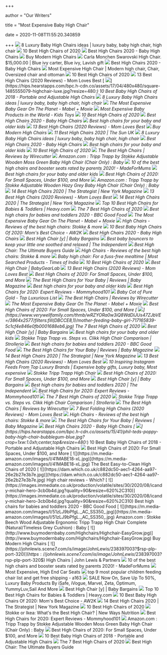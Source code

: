 +++
        
author = "Our Writers"
        
title = "Most Expensive Baby High Chair"
        
date = 2020-11-08T11:55:20.340859
        
+++
[ ![](https://i.pinimg.com/474x/81/15/09/811509c5ab878cdcb4bbfebc1d361195.jpg)](https://i.pinimg.com/474x/81/15/09/811509c5ab878cdcb4bbfebc1d361195.jpg) 8 Luxury Baby High Chairs ideas | luxury baby, baby high chair, high chair
[ ![](https://res.cloudinary.com/babylist/image/upload/f_auto,q_auto:best,c_scale/v1584597701/Best-of-high-chairs-2020-pin_glxmjb.jpg)](https://res.cloudinary.com/babylist/image/upload/f_auto,q_auto:best,c_scale/v1584597701/Best-of-high-chairs-2020-pin_glxmjb.jpg) 10 Best High Chairs of 2020
[ ![](http://images.agoramedia.com/wte3.0/gcms/Best-High-Chairs-2020-722x406.jpg?width=414)](http://images.agoramedia.com/wte3.0/gcms/Best-High-Chairs-2020-722x406.jpg?width=414) Best High Chairs 2020 - Baby High Chairs
[ ![](http://www.buymodernbaby.com/Highchairs/HighchairFresco.jpg)](http://www.buymodernbaby.com/Highchairs/HighchairFresco.jpg) Buy Modern High Chairs
[ ![](https://i.pinimg.com/originals/e5/4a/e4/e54ae4f35a6130c2431f614f3947a706.jpg)](https://i.pinimg.com/originals/e5/4a/e4/e54ae4f35a6130c2431f614f3947a706.jpg) Carla Monchen Swarovski High Chair. $15,000.00 | Blue ivy carter, Blue ivy,  Lavish gift
[ ![](https://images.agoramedia.com/wte3.0/gcms/Peg-Perego-Siesta-High-Chair-Editors-Choice.jpg)](https://images.agoramedia.com/wte3.0/gcms/Peg-Perego-Siesta-High-Chair-Editors-Choice.jpg) Best High Chairs 2020 - Baby High Chairs
[ ![](https://i.pinimg.com/originals/35/d6/bf/35d6bfecd65514afefc8fd427be0022e.jpg)](https://i.pinimg.com/originals/35/d6/bf/35d6bfecd65514afefc8fd427be0022e.jpg) Most Expensive High Chair | Modern high chair, Chair, Oversized chair and  ottoman
[ ![](https://images.ctfassets.net/50gzycvace50/1xMcZmxWi8yudIF69o2TzA/eca3f9a95006490a19b338b1095936c1/baby-jogger-city-bistro-high-chair-photo.jpg)](https://images.ctfassets.net/50gzycvace50/1xMcZmxWi8yudIF69o2TzA/eca3f9a95006490a19b338b1095936c1/baby-jogger-city-bistro-high-chair-photo.jpg) 10 Best High Chairs of 2020
[ ![](https://m.media-amazon.com/images/I/41eXLZbAKuL.jpg)](https://m.media-amazon.com/images/I/41eXLZbAKuL.jpg) 13 Best High Chairs (2020 Reviews) - Mom Loves Best
[ ![](https://hips.hearstapps.com/bpc.h-cdn.co/assets/17/04/480x480/square-1485555079-highchair-luxe.jpg?resize=480:*)](https://hips.hearstapps.com/bpc.h-cdn.co/assets/17/04/480x480/square-1485555079-highchair-luxe.jpg?resize=480:*) 10 Best Baby High Chairs of 2018 - Portable and Adjustable High Chairs
[ ![](https://i.pinimg.com/736x/bc/07/59/bc0759efacd7fe21ec395f0f1ec583b9--fresco-rose-gold.jpg)](https://i.pinimg.com/736x/bc/07/59/bc0759efacd7fe21ec395f0f1ec583b9--fresco-rose-gold.jpg) 8 Luxury Baby High Chairs ideas | luxury baby, baby high chair, high chair
[ ![](https://www2.pictures.mabelandmoxie.com/mp/eckWxBgpLuvl.jpg)](https://www2.pictures.mabelandmoxie.com/mp/eckWxBgpLuvl.jpg) The Most Expensive Baby Gear On The Planet - Mabel + Moxie
[ ![](https://www.mostfamouslist.com/wp-content/uploads/2015/03/Swarovski-High-Chair.jpg)](https://www.mostfamouslist.com/wp-content/uploads/2015/03/Swarovski-High-Chair.jpg) Most Expensive Baby Products in the World - Kids Toys
[ ![](https://images.ctfassets.net/50gzycvace50/59icNHAUvxJ4dsTTPYox5i/ded83c5793f9fc219f68c06dc0034f26/1_319628_product.png?fl=progressive&fm=jpg&bg=rgb:f9f9f9&w=620&h=620)](https://images.ctfassets.net/50gzycvace50/59icNHAUvxJ4dsTTPYox5i/ded83c5793f9fc219f68c06dc0034f26/1_319628_product.png?fl=progressive&fm=jpg&bg=rgb:f9f9f9&w=620&h=620) 10 Best High Chairs of 2020
[ ![](https://images.agoramedia.com/wte3.0/gcms/nomi-high-chair-with-white-oak-stem.jpg)](https://images.agoramedia.com/wte3.0/gcms/nomi-high-chair-with-white-oak-stem.jpg) Best High Chairs 2020 - Baby High Chairs
[ ![](https://www.telegraph.co.uk/content/dam/recommended/2019/02/27/best-high-chairs_for-kids_summary_trans_NvBQzQNjv4BqqVzuuqpFlyLIwiB6NTmJwfSVWeZ_vEN7c6bHu2jJnT8.png)](https://www.telegraph.co.uk/content/dam/recommended/2019/02/27/best-high-chairs_for-kids_summary_trans_NvBQzQNjv4BqqVzuuqpFlyLIwiB6NTmJwfSVWeZ_vEN7c6bHu2jJnT8.png) Best high chairs for your baby and older kids
[ ![](https://m.media-amazon.com/images/I/41NgWlAd8eL.jpg)](https://m.media-amazon.com/images/I/41NgWlAd8eL.jpg) 13 Best High Chairs (2020 Reviews) - Mom Loves Best
[ ![](http://www.buymodernbaby.com/Highchairs/HighchairBabyBjorn.jpg)](http://www.buymodernbaby.com/Highchairs/HighchairBabyBjorn.jpg) Buy Modern High Chairs
[ ![](https://www.thesun.co.uk/wp-content/uploads/2019/01/7077342_R_Z001A-e1548334591481.jpg)](https://www.thesun.co.uk/wp-content/uploads/2019/01/7077342_R_Z001A-e1548334591481.jpg) 11 Best High Chairs 2020 | The Sun UK
[ ![](https://i.pinimg.com/236x/f0/c7/53/f0c7537c1d17110d8ff2ee3f7fb9c15b--baby-chair-high-chairs.jpg)](https://i.pinimg.com/236x/f0/c7/53/f0c7537c1d17110d8ff2ee3f7fb9c15b--baby-chair-high-chairs.jpg) 8 Luxury Baby High Chairs ideas | luxury baby, baby high chair, high chair
[ ![](https://images.agoramedia.com/wte3.0/gcms/Bloom-Fresco-Contempoarary-High-Chair-Frame-Only.jpg)](https://images.agoramedia.com/wte3.0/gcms/Bloom-Fresco-Contempoarary-High-Chair-Frame-Only.jpg) Best High Chairs 2020 - Baby High Chairs
[ ![](https://www.telegraph.co.uk/content/dam/recommended/2019/02/27/Antilop-Ikea_high-chair_secondary_trans_NvBQzQNjv4BqqVzuuqpFlyLIwiB6NTmJwfSVWeZ_vEN7c6bHu2jJnT8.png)](https://www.telegraph.co.uk/content/dam/recommended/2019/02/27/Antilop-Ikea_high-chair_secondary_trans_NvBQzQNjv4BqqVzuuqpFlyLIwiB6NTmJwfSVWeZ_vEN7c6bHu2jJnT8.png) Best high chairs for your baby and older kids
[ ![](https://images.ctfassets.net/50gzycvace50/7d09ed0033c269584863bb8807f67aec0a013f78a169557b45147524e8b76bf8/a53840f6c59a37e6f6e294ebad46216a/7d09ed0033c269584863bb8807f67aec0a013f78a169557b45147524e8b76bf8.png?fl=progressive&fm=jpg&bg=rgb:f9f9f9&w=620&h=620)](https://images.ctfassets.net/50gzycvace50/7d09ed0033c269584863bb8807f67aec0a013f78a169557b45147524e8b76bf8/a53840f6c59a37e6f6e294ebad46216a/7d09ed0033c269584863bb8807f67aec0a013f78a169557b45147524e8b76bf8.png?fl=progressive&fm=jpg&bg=rgb:f9f9f9&w=620&h=620) 10 Best High Chairs of 2020
[ ![](https://cdn.thewirecutter.com/wp-content/uploads/2017/07/high-chairs-2x1-fullres-4207-630x420.jpg)](https://cdn.thewirecutter.com/wp-content/uploads/2017/07/high-chairs-2x1-fullres-4207-630x420.jpg) The Best High Chairs | Reviews by Wirecutter
[ ![](https://images-na.ssl-images-amazon.com/images/I/71XCMuRt-5L._SL1500_.jpg)](https://images-na.ssl-images-amazon.com/images/I/71XCMuRt-5L._SL1500_.jpg) Amazon.com : Tripp Trapp by Stokke Adjustable Wooden Moss Green Baby High  Chair (Chair Only) : Baby
[ ![](https://images.immediate.co.uk/production/volatile/sites/28/2018/03/composite-highchairs-boosters-d8e3857.jpg?quality=90&resize=620,413)](https://images.immediate.co.uk/production/volatile/sites/28/2018/03/composite-highchairs-boosters-d8e3857.jpg?quality=90&resize=620,413) 10 of the best high chairs and booster seats rated by parents 2020! -  MadeForMums
[ ![](https://www.telegraph.co.uk/content/dam/recommended/2019/02/27/Joie-Mimzy-LX_high-chair_secondary_trans_NvBQzQNjv4BqqVzuuqpFlyLIwiB6NTmJwfSVWeZ_vEN7c6bHu2jJnT8.png)](https://www.telegraph.co.uk/content/dam/recommended/2019/02/27/Joie-Mimzy-LX_high-chair_secondary_trans_NvBQzQNjv4BqqVzuuqpFlyLIwiB6NTmJwfSVWeZ_vEN7c6bHu2jJnT8.png) Best high chairs for your baby and older kids
[ ![](https://post.greatist.com/wp-content/uploads/2020/06/Best_High_Chairs_732x549.png)](https://post.greatist.com/wp-content/uploads/2020/06/Best_High_Chairs_732x549.png) Best High Chairs of 2020: For Small Spaces, Under $100, and More
[ ![](https://images-na.ssl-images-amazon.com/images/I/61dCCM2zi2L._SL1500_.jpg)](https://images-na.ssl-images-amazon.com/images/I/61dCCM2zi2L._SL1500_.jpg) Amazon.com : Tripp Trapp by Stokke Adjustable Wooden Hazy Grey Baby High  Chair (Chair Only) : Baby
[ ![](https://pyxis.nymag.com/v1/imgs/e49/183/0641e5caf2ba9388b7e30f267a3895cc5c.rdeep-vertical.w245.jpg)](https://pyxis.nymag.com/v1/imgs/e49/183/0641e5caf2ba9388b7e30f267a3895cc5c.rdeep-vertical.w245.jpg) 14 Best High Chairs 2020 | The Strategist | New York Magazine
[ ![](https://m.media-amazon.com/images/I/41NbWcvO0uL.jpg)](https://m.media-amazon.com/images/I/41NbWcvO0uL.jpg) 13 Best High Chairs (2020 Reviews) - Mom Loves Best
[ ![](https://pyxis.nymag.com/v1/imgs/930/b58/b5c305e2a285b26116fa96ef862995fa51.rdeep-vertical.w245.jpg)](https://pyxis.nymag.com/v1/imgs/930/b58/b5c305e2a285b26116fa96ef862995fa51.rdeep-vertical.w245.jpg) 14 Best High Chairs 2020 | The Strategist | New York Magazine
[ ![](https://heavy.com/wp-content/uploads/2017/04/best-high-chairs.jpg?quality=65&strip=all)](https://heavy.com/wp-content/uploads/2017/04/best-high-chairs.jpg?quality=65&strip=all) Top 10 Best High Chairs for Babies & Toddlers | Heavy.com
[ ![](https://www.verywellfamily.com/thmb/CnbBiHkNN2hd6RPd8hWsLxHl97M=/1474x1474/smart/filters:no_upscale()/ScreenShot2020-03-03at3.39.26PM-f72aed31d8f54d508236eead3db327e7.png)](https://www.verywellfamily.com/thmb/CnbBiHkNN2hd6RPd8hWsLxHl97M=/1474x1474/smart/filters:no_upscale()/ScreenShot2020-03-03at3.39.26PM-f72aed31d8f54d508236eead3db327e7.png) The 7 Best High Chairs of 2020
[ ![](https://images.immediate.co.uk/production/volatile/sites/30/2020/08/oribel-hero-aa6412a.jpg?quality=90&resize=620%2C310)](https://images.immediate.co.uk/production/volatile/sites/30/2020/08/oribel-hero-aa6412a.jpg?quality=90&resize=620%2C310) Best high chairs for babies and toddlers 2020 - BBC Good Food
[ ![](https://www3.pictures.mabelandmoxie.com/mp/gzAyQY5ZKsYl.jpg)](https://www3.pictures.mabelandmoxie.com/mp/gzAyQY5ZKsYl.jpg) The Most Expensive Baby Gear On The Planet - Mabel + Moxie
[ ![](https://www.lucieslist.com/wp-content/uploads/2014/04/high-chair-baby-featured.jpeg)](https://www.lucieslist.com/wp-content/uploads/2014/04/high-chair-baby-featured.jpeg) High Chairs - Reviews of the best high chairs: Stokke & more
[ ![](https://www.awebtoknow.com/wp-content/uploads/2017/08/best-baby-high-chairs-1.jpg)](https://www.awebtoknow.com/wp-content/uploads/2017/08/best-baby-high-chairs-1.jpg) 10 Best Baby High Chairs Of 2020: Mom's Best Choice - AW2K
[ ![](https://images.agoramedia.com/wte3.0/gcms/wte-awards-2019-mom-pick-Graco-Table2Table-Premier-Fold-7-in-1-Highchair.jpg)](https://images.agoramedia.com/wte3.0/gcms/wte-awards-2019-mom-pick-Graco-Table2Table-Premier-Fold-7-in-1-Highchair.jpg) Best High Chairs 2020 - Baby High Chairs
[ ![](https://www.babybargains.com/wp-content/uploads/2016/10/blossomlarge.jpg)](https://www.babybargains.com/wp-content/uploads/2016/10/blossomlarge.jpg) Best High Chair [y] | Baby Bargains
[ ![](https://static.independent.co.uk/s3fs-public/thumbnails/image/2020/04/15/14/best-baby-bouncers-.jpg?width=1200)](https://static.independent.co.uk/s3fs-public/thumbnails/image/2020/04/15/14/best-baby-bouncers-.jpg?width=1200) Best baby bouncers to keep your little one soothed and relaxed | The  Independent
[ ![](https://parent.guide/wp-content/uploads/2015/05/baby-sitting-in-high-chair-being-fed-baby-food-by-mom.jpg)](https://parent.guide/wp-content/uploads/2015/05/baby-sitting-in-high-chair-being-fed-baby-food-by-mom.jpg) Best High Chair: The Ultimate Buyers Guide
[ ![](https://www.lucieslist.com/wp-content/uploads/2014/04/Fisher-Price-4-in-1-Total-Clean-High-Chair.jpg)](https://www.lucieslist.com/wp-content/uploads/2014/04/Fisher-Price-4-in-1-Total-Clean-High-Chair.jpg) High Chairs - Reviews of the best high chairs: Stokke & more
[ ![](https://static.toiimg.com/photo/msid-78948215/78948215.jpg?resizemode=4&width=400)](https://static.toiimg.com/photo/msid-78948215/78948215.jpg?resizemode=4&width=400) Baby high chair: For a fuss-free mealtime | Most Searched Products - Times  of India
[ ![](https://images.ctfassets.net/50gzycvace50/e4272006301118c398306a52b402a810e6aab75fa025cd1d73c85c8cb07e0e3c/d010123be3f325f8232b8120594f8271/e4272006301118c398306a52b402a810e6aab75fa025cd1d73c85c8cb07e0e3c.png?fl=progressive&fm=jpg&bg=rgb:f9f9f9&w=620&h=620)](https://images.ctfassets.net/50gzycvace50/e4272006301118c398306a52b402a810e6aab75fa025cd1d73c85c8cb07e0e3c/d010123be3f325f8232b8120594f8271/e4272006301118c398306a52b402a810e6aab75fa025cd1d73c85c8cb07e0e3c.png?fl=progressive&fm=jpg&bg=rgb:f9f9f9&w=620&h=620) 10 Best High Chairs of 2020
[ ![](https://bgl-i48k9hqubvkf8lnt.stackpathdns.com/photos/0/90/310003_915_M.jpg)](https://bgl-i48k9hqubvkf8lnt.stackpathdns.com/photos/0/90/310003_915_M.jpg) Best High Chair | BabyGearLab
[ ![](https://m.media-amazon.com/images/I/310SRTon0RL.jpg)](https://m.media-amazon.com/images/I/310SRTon0RL.jpg) 13 Best High Chairs (2020 Reviews) - Mom Loves Best
[ ![](https://i0.wp.com/post.healthline.com/wp-content/uploads/2020/07/Baby_High_Chairs_Ingenuity.png?w=315&h=840)](https://i0.wp.com/post.healthline.com/wp-content/uploads/2020/07/Baby_High_Chairs_Ingenuity.png?w=315&h=840) Best High Chairs of 2020: For Small Spaces, Under $100, and More
[ ![](https://www.baby-magazine.co.uk/wp-content/uploads/2019/02/best-high-chairs-prima-pappa-mon-amor.jpg)](https://www.baby-magazine.co.uk/wp-content/uploads/2019/02/best-high-chairs-prima-pappa-mon-amor.jpg) The Best High Chairs for Your Baby | Reviews | Baby Magazine
[ ![](https://www.telegraph.co.uk/content/dam/recommended/2019/02/27/iCandy-MiChair_high-chair_secondary_trans_NvBQzQNjv4BqqVzuuqpFlyLIwiB6NTmJwfSVWeZ_vEN7c6bHu2jJnT8.png)](https://www.telegraph.co.uk/content/dam/recommended/2019/02/27/iCandy-MiChair_high-chair_secondary_trans_NvBQzQNjv4BqqVzuuqpFlyLIwiB6NTmJwfSVWeZ_vEN7c6bHu2jJnT8.png) Best high chairs for your baby and older kids
[ ![](https://mommyhood101.com/images/oxo-tot-sprout-high-chair.jpg)](https://mommyhood101.com/images/oxo-tot-sprout-high-chair.jpg) Best High Chairs for 2020: Expert Reviews - Mommyhood101
[ ![](https://www.mostfamouslist.com/wp-content/uploads/2015/06/Baby-Cot-of-Pure-Gold.jpg)](https://www.mostfamouslist.com/wp-content/uploads/2015/06/Baby-Cot-of-Pure-Gold.jpg) Baby Cot of Pure Gold - Top Luxurious List
[ ![](https://d1b5h9psu9yexj.cloudfront.net/19980/BabyBj--rn-High-Chair_20180214-151900_full.jpg)](https://d1b5h9psu9yexj.cloudfront.net/19980/BabyBj--rn-High-Chair_20180214-151900_full.jpg) The Best High Chairs | Reviews by Wirecutter
[ ![](https://www4.pictures.mabelandmoxie.com/mp/-X-J8hqIakxl.jpg)](https://www4.pictures.mabelandmoxie.com/mp/-X-J8hqIakxl.jpg) The Most Expensive Baby Gear On The Planet - Mabel + Moxie
[ ![](https://i0.wp.com/post.healthline.com/wp-content/uploads/2020/07/Baby_High_Chairs_Graco-1.png?w=315&h=840)](https://i0.wp.com/post.healthline.com/wp-content/uploads/2020/07/Baby_High_Chairs_Graco-1.png?w=315&h=840) Best High Chairs of 2020: For Small Spaces, Under $100, and More
[ ![](https://www.verywellfamily.com/thmb/wRZYORa0w3iQ8WdDlJUs47ZJbVE=/3864x2577/filters:fill(DBCCE8,1)/mother-feeding-baby-girl-717165839-5c1cf4e846e0fb0001688eb6.jpg)](https://www.verywellfamily.com/thmb/wRZYORa0w3iQ8WdDlJUs47ZJbVE=/3864x2577/filters:fill(DBCCE8,1)/mother-feeding-baby-girl-717165839-5c1cf4e846e0fb0001688eb6.jpg) The 7 Best High Chairs of 2020
[ ![](https://www.babybargains.com/wp-content/uploads/2016/10/Prima-Pappa-high-chair.jpg)](https://www.babybargains.com/wp-content/uploads/2016/10/Prima-Pappa-high-chair.jpg) Best High Chair [y] | Baby Bargains
[ ![](https://www.telegraph.co.uk/content/dam/recommended/2019/02/27/Chicco-Polly-Magic-Relax_high-chair_secondary_trans_NvBQzQNjv4BqqVzuuqpFlyLIwiB6NTmJwfSVWeZ_vEN7c6bHu2jJnT8.png)](https://www.telegraph.co.uk/content/dam/recommended/2019/02/27/Chicco-Polly-Magic-Relax_high-chair_secondary_trans_NvBQzQNjv4BqqVzuuqpFlyLIwiB6NTmJwfSVWeZ_vEN7c6bHu2jJnT8.png) Best high chairs for your baby and older kids
[ ![](https://cdn.shopify.com/s/files/1/1149/0150/articles/Blog_posts_and_content_pages_5_3405a3bf-4806-42c0-8994-d8233306c66d_1024x1024.png?v=1598065880)](https://cdn.shopify.com/s/files/1/1149/0150/articles/Blog_posts_and_content_pages_5_3405a3bf-4806-42c0-8994-d8233306c66d_1024x1024.png?v=1598065880) Stokke Tripp Trapp vs. Steps vs. Clikk High Chair Comparison | Strolleria
[ ![](https://images.immediate.co.uk/production/volatile/sites/30/2020/08/mamas-and-papas-hero-7d351d4.jpg?quality=90&resize=620%2C310)](https://images.immediate.co.uk/production/volatile/sites/30/2020/08/mamas-and-papas-hero-7d351d4.jpg?quality=90&resize=620%2C310) Best high chairs for babies and toddlers 2020 - BBC Good Food
[ ![](https://www.baby-magazine.co.uk/wp-content/uploads/2018/12/iCandy-MiChair-279x300.jpg)](https://www.baby-magazine.co.uk/wp-content/uploads/2018/12/iCandy-MiChair-279x300.jpg) The Best High Chairs for Your Baby | Reviews | Baby Magazine
[ ![](https://pyxis.nymag.com/v1/imgs/837/135/0382ade28274151ae8d6eb20595b3f0039-graco-simpleswitch-portable-high-chair-a.2x.rsquare.w600.jpg)](https://pyxis.nymag.com/v1/imgs/837/135/0382ade28274151ae8d6eb20595b3f0039-graco-simpleswitch-portable-high-chair-a.2x.rsquare.w600.jpg) 14 Best High Chairs 2020 | The Strategist | New York Magazine
[ ![](https://m.media-amazon.com/images/I/41aIwacSGpL.jpg)](https://m.media-amazon.com/images/I/41aIwacSGpL.jpg) 13 Best High Chairs (2020 Reviews) - Mom Loves Best
[ ![](https://i.pinimg.com/originals/9e/a4/d1/9ea4d1e4e74ce784c64d1b8aa035b77c.jpg)](https://i.pinimg.com/originals/9e/a4/d1/9ea4d1e4e74ce784c64d1b8aa035b77c.jpg) 10 Inspiring Instagram Feeds From Top Luxury Brands | Expensive baby gifts, Luxury  baby, Most expensive
[ ![](http://stokketripptrapp.byethost17.com/wp-content/uploads/2014/01/Stokke-Tripp-Trapp-High-Chair-with-mother.jpg)](http://stokketripptrapp.byethost17.com/wp-content/uploads/2014/01/Stokke-Tripp-Trapp-High-Chair-with-mother.jpg) Stokke Tripp Trapp High Chair
[ ![](https://i0.wp.com/post.healthline.com/wp-content/uploads/2020/07/Baby_High_Chairs_4moms.png?w=315&h=840)](https://i0.wp.com/post.healthline.com/wp-content/uploads/2020/07/Baby_High_Chairs_4moms.png?w=315&h=840) Best High Chairs of 2020: For Small Spaces, Under $100, and More
[ ![](https://www.babybargains.com/wp-content/uploads/2016/10/Fisher-Price-Space-Saver-1.jpg)](https://www.babybargains.com/wp-content/uploads/2016/10/Fisher-Price-Space-Saver-1.jpg) Best High Chair [y] | Baby Bargains
[ ![](https://static.independent.co.uk/s3fs-public/thumbnails/image/2020/04/02/17/best-high-chairs-baby-toddler-indybest.jpg)](https://static.independent.co.uk/s3fs-public/thumbnails/image/2020/04/02/17/best-high-chairs-baby-toddler-indybest.jpg) Best high chairs for babies and toddlers 2020 | The Independent
[ ![](https://mommyhood101.com/images/oribelcocoon.jpg)](https://mommyhood101.com/images/oribelcocoon.jpg) Best High Chairs for 2020: Expert Reviews - Mommyhood101
[ ![](https://www.verywellfamily.com/thmb/CGkOJPkTNGaNXijo4iNCD1xp_o0=/2056x1522/filters:no_upscale():max_bytes(150000):strip_icc()/ScreenShot2020-03-03at11.53.40AM-378b09c4cabf42fbb15b2d446c804b12.png)](https://www.verywellfamily.com/thmb/CGkOJPkTNGaNXijo4iNCD1xp_o0=/2056x1522/filters:no_upscale():max_bytes(150000):strip_icc()/ScreenShot2020-03-03at11.53.40AM-378b09c4cabf42fbb15b2d446c804b12.png) The 7 Best High Chairs of 2020
[ ![](https://cdn.shopify.com/s/files/1/1149/0150/files/14_c50d72c1-dfc0-4e02-9bbd-6703fc068765_grande.png?v=1594305850)](https://cdn.shopify.com/s/files/1/1149/0150/files/14_c50d72c1-dfc0-4e02-9bbd-6703fc068765_grande.png?v=1594305850) Stokke Tripp Trapp vs. Steps vs. Clikk High Chair Comparison | Strolleria
[ ![](https://cdn.thewirecutter.com/wp-content/uploads/2017/07/high-chairs-lowres-4160.jpg)](https://cdn.thewirecutter.com/wp-content/uploads/2017/07/high-chairs-lowres-4160.jpg) The Best High Chairs | Reviews by Wirecutter
[ ![](https://momlovesbest.com/wp-content/uploads/2017/09/Best-Folding-High-Chair-1.jpg)](https://momlovesbest.com/wp-content/uploads/2017/09/Best-Folding-High-Chair-1.jpg) 7 Best Folding High Chairs (2020 Reviews) - Mom Loves Best
[ ![](https://www.lucieslist.com/wp-content/uploads/2014/04/blossom-high-chair.jpg)](https://www.lucieslist.com/wp-content/uploads/2014/04/blossom-high-chair.jpg) High Chairs - Reviews of the best high chairs: Stokke & more
[ ![](https://www.baby-magazine.co.uk/wp-content/uploads/2018/12/Asunflower-highchair.jpg)](https://www.baby-magazine.co.uk/wp-content/uploads/2018/12/Asunflower-highchair.jpg) The Best High Chairs for Your Baby | Reviews | Baby Magazine
[ ![](https://images.agoramedia.com/wte3.0/gcms/Chicco-Polly-High-Chair-Lilla.jpg)](https://images.agoramedia.com/wte3.0/gcms/Chicco-Polly-High-Chair-Lilla.jpg) Best High Chairs 2020 - Baby High Chairs
[ ![](https://hips.hearstapps.com/bpc.h-cdn.co/assets/15/41/phil-teds-poppy-baby-high-chair-bubblegum-blue.jpg?crop=1xw:1.0xh;center,top&resize=480:*)](https://hips.hearstapps.com/bpc.h-cdn.co/assets/15/41/phil-teds-poppy-baby-high-chair-bubblegum-blue.jpg?crop=1xw:1.0xh;center,top&resize=480:*) 10 Best Baby High Chairs of 2018 - Portable and Adjustable High Chairs
[ ![](https://i0.wp.com/post.healthline.com/wp-content/uploads/2020/07/Baby_High_Chairs_summer_pop.png?w=315&h=840)](https://i0.wp.com/post.healthline.com/wp-content/uploads/2020/07/Baby_High_Chairs_summer_pop.png?w=315&h=840) Best High Chairs of 2020: For Small Spaces, Under $100, and More
[ ![](https://m.media-amazon.com/images/I/41MABE18-xL.jpg)](https://m.media-amazon.com/images/I/41MABE18-xL.jpg) The Best Easy-to-Clean High Chairs of 2020
[ ![](https://dam.which.co.uk/c882dc50-aec1-4264-aa97-26e2b27e3b7e.jpg)](https://dam.which.co.uk/c882dc50-aec1-4264-aa97-26e2b27e3b7e.jpg) High chair reviews - Which?
[ ![](https://images.immediate.co.uk/production/volatile/sites/30/2020/08/icandy-michair-hero-3cb0b4d.jpg?quality=90&resize=620%2C310)](https://images.immediate.co.uk/production/volatile/sites/30/2020/08/icandy-michair-hero-3cb0b4d.jpg?quality=90&resize=620%2C310) Best high chairs for babies and toddlers 2020 - BBC Good Food
[ ![](https://m.media-amazon.com/images/I/51zLJ9bPfgL._AC_SS350_.jpg)](https://m.media-amazon.com/images/I/51zLJ9bPfgL._AC_SS350_.jpg) Amazon.com : Stokke Beech Wood Adjustable Ergonomic Tripp Trapp High Chair  Complete (Natural/Timeless Grey Cushion) : Baby
[ ![](http://www.buymodernbaby.com/Highchairs/Highchair-EasyGrow.jpg)](http://www.buymodernbaby.com/Highchairs/Highchair-EasyGrow.jpg) Buy Modern High Chairs
[ ![](https://johnlewis.scene7.com/is/image/JohnLewis/238397003?$rsp-plp-port-320$)](https://johnlewis.scene7.com/is/image/JohnLewis/238397003?$rsp-plp-port-320$) High Chairs | John Lewis & Partners
[ ![](https://images.immediate.co.uk/production/volatile/sites/28/2019/07/peg-perego-prima-pappa-zero-3-aed6e42.jpg?quality=90&resize=620%2C413)](https://images.immediate.co.uk/production/volatile/sites/28/2019/07/peg-perego-prima-pappa-zero-3-aed6e42.jpg?quality=90&resize=620%2C413) 10 of the best high chairs and booster seats rated by parents 2020! -  MadeForMums
[ ![](http://carseatanswers.com/wp-content/uploads/2013/07/britax-advocate-clicktight-convertible-car-seat.jpg)](http://carseatanswers.com/wp-content/uploads/2013/07/britax-advocate-clicktight-convertible-car-seat.jpg) Most Expensive, High End Car Seats
[ ![](https://i0.wp.com/ae01.alicdn.com/kf/Hcf16d8d3de7b461a92e9aecb57e8b0cde/Luxury-Multifunction-Portable-Table-for-Child-Car-Seat-Dinner-Table-Adjustable-Folding-High-font-b-Chair.jpg?crop=6,2,944,611&quality=3135)](https://i0.wp.com/ae01.alicdn.com/kf/Hcf16d8d3de7b461a92e9aecb57e8b0cde/Luxury-Multifunction-Portable-Table-for-Child-Car-Seat-Dinner-Table-Adjustable-Folding-High-font-b-Chair.jpg?crop=6,2,944,611&quality=3135) top 9 most popular children feeding chair list and get free shipping - a163
[ ![](https://cdn.shopify.com/s/files/1/0232/6449/products/Harness_main_image_366x@3x.progressive.jpg?v=1571438704)](https://cdn.shopify.com/s/files/1/0232/6449/products/Harness_main_image_366x@3x.progressive.jpg?v=1571438704) SALE Now On, Save Up To 50%, Luxury Baby Products By iSafe, iVogue, Marvel,  Zeta, Optimum, YummyLuv,Sail And More
[ ![](https://www.babybargains.com/wp-content/uploads/2016/10/cosco-simple-fold-high-chair.jpg)](https://www.babybargains.com/wp-content/uploads/2016/10/cosco-simple-fold-high-chair.jpg) Best High Chair [y] | Baby Bargains
[ ![](https://heavy.com/wp-content/uploads/2017/04/graco-tablefit-highchair.jpg?quality=65&strip=all)](https://heavy.com/wp-content/uploads/2017/04/graco-tablefit-highchair.jpg?quality=65&strip=all) Top 10 Best High Chairs for Babies & Toddlers | Heavy.com
[ ![](https://www.awebtoknow.com/wp-content/uploads/2017/08/Abiie-Adjustable-Highchair-e1502354181200.jpg)](https://www.awebtoknow.com/wp-content/uploads/2017/08/Abiie-Adjustable-Highchair-e1502354181200.jpg) 10 Best Baby High Chairs Of 2020: Mom's Best Choice - AW2K
[ ![](https://pyxis.nymag.com/v1/imgs/1d5/0f0/8387bf4123ff7d76320f0a9d9b796f64a4.rdeep-vertical.w245.jpg)](https://pyxis.nymag.com/v1/imgs/1d5/0f0/8387bf4123ff7d76320f0a9d9b796f64a4.rdeep-vertical.w245.jpg) 14 Best High Chairs 2020 | The Strategist | New York Magazine
[ ![](https://i.ytimg.com/vi/Y5E8sESEn80/maxresdefault.jpg)](https://i.ytimg.com/vi/Y5E8sESEn80/maxresdefault.jpg) 10 Best High Chairs of 2020
[ ![](https://mk0newwaysnutrij832h.kinstacdn.com/wp-content/uploads/2018/10/high-chairs-0440.jpg)](https://mk0newwaysnutrij832h.kinstacdn.com/wp-content/uploads/2018/10/high-chairs-0440.jpg) Stokke or Ikea: What's the Best High Chair? | New Ways Nutrition
[ ![](https://mommyhood101.com/images/zoehighchair.jpg)](https://mommyhood101.com/images/zoehighchair.jpg) Best High Chairs for 2020: Expert Reviews - Mommyhood101
[ ![](https://m.media-amazon.com/images/S/aplus-media/sc/064637d3-28ba-46bd-bbdc-62681a2891b3.__CR0,0,970,600_PT0_SX970_V1___.jpg)](https://m.media-amazon.com/images/S/aplus-media/sc/064637d3-28ba-46bd-bbdc-62681a2891b3.__CR0,0,970,600_PT0_SX970_V1___.jpg) Amazon.com : Tripp Trapp by Stokke Adjustable Wooden Moss Green Baby High  Chair (Chair Only) : Baby
[ ![](https://i0.wp.com/post.healthline.com/wp-content/uploads/2020/07/Baby_High_Chairs_Ikea.png?w=315&h=840)](https://i0.wp.com/post.healthline.com/wp-content/uploads/2020/07/Baby_High_Chairs_Ikea.png?w=315&h=840) Best High Chairs of 2020: For Small Spaces, Under $100, and More
[ ![](https://hips.hearstapps.com/bpc.h-cdn.co/assets/17/52/1514389983-graco-single-fold-highchair.jpg)](https://hips.hearstapps.com/bpc.h-cdn.co/assets/17/52/1514389983-graco-single-fold-highchair.jpg) 10 Best Baby High Chairs of 2018 - Portable and Adjustable High Chairs
[ ![](https://m.media-amazon.com/images/I/41gHnKurB0L.jpg)](https://m.media-amazon.com/images/I/41gHnKurB0L.jpg) The 7 Best High Chairs of 2020
[ ![](https://parent.guide/wp-content/uploads/2018/10/christian-hermann-mpr5QrN9rjM-unsplash.jpg)](https://parent.guide/wp-content/uploads/2018/10/christian-hermann-mpr5QrN9rjM-unsplash.jpg) Best High Chair: The Ultimate Buyers Guide
